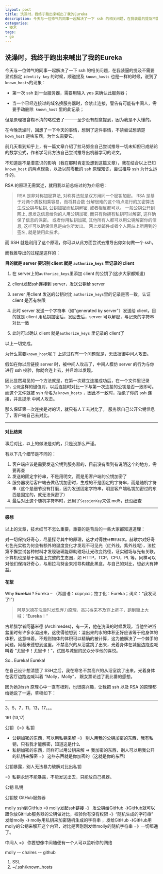 ```yaml
---
layout: post
title: 洗澡时，我终于跑出来喊出了我的Eureka
description: 今天与一位帅气的同事一起解决了一下 ssh 的相关问题，在我装逼的提及不需要显式指定 `identity key` 的时候，顺道提及 `known_hosts` 也是一样的时候，说到了`known_hosts`的现象..
categories:
- 技术
tags:
- go
---
```


## 洗澡时，我终于跑出来喊出了我的Eureka

今天与一位帅气的同事一起解决了一下 ssh 的相关问题，在我装逼的提及不需要显式指定 `identity key` 的时候，顺道提及 `known_hosts` 也是一样的时候，说到了`known_hosts`的现象：

- 第一次 ssh 到一台服务器，需要用输入 yes 来确认此服务器；

-  当一个已经连接过的域名换服务器时，会禁止连接，警告有可能有中间人，需要手动删除` known_host` 里的此记录；



  但是原理被含糊不清的略过去了———至少没有刻意提到，因为我是不大懂的。


在今晚洗澡时，回想了一下今天的事情，想到了这件事情，不禁尝试想清楚 `kown_host` 是啥东西，为什么需要它。

前几天看到知乎上，有一篇文章介绍了拉马努金自己尝试推导一切未知但已成结论的数学公式，作者学习此方法自己尝试推导出机器学习的论文。

不知道是不是潜意识的影响（我在那时肯定没想到这篇文章），我在结合以上已知 `known_host` 的两点现象，以及以前零散的 ssh 原理知识，尝试推导 ssh 为什么运作的。



RSA 的原理无需累述，就用我以前总结过的为介绍吧：

> RSA 是非对称加密算法, 对称算法就是双方用同一个密钥加密。 RSA 是基于对两个质数相乘容易，而将其合数 分解很难的这个特点进行的加密算法 生成公钥与私钥, 公钥加密而私钥解密, 或者相反都可以。 一般公钥公开到网上, 想发送信息给你的人用公钥加密, 而只有你拥有私钥可以解密, 这样确保了信息的保密。 或者你用私钥加密, 其他所有人都可以用公钥解密你的信息, 这样可以确保信息是由你所发出。 网上发邮件或者个人网站上所用到的签名, 就是使用此技术。

 而 SSH 就是利用了这个原理，你可以从此方面尝试去推导出你如何做一个 ssh。



而我推导出的过程是这样的：

**目的就是 server 要识别 client 就是 `authorize_keys` 里记录的 client**

1. 在 server上的`authorize_keys`里添加 client 的公钥了(这步大家都知道)

1. client发起ssh连接到 server，发送公钥给 server

1. server 用client 发送的公钥对比 `authorize_keys`里的记录是否一致，认证 client 是否有权限
2. 此时 server 发送一个字符串（如"generated by server"）发送给 client，目的就是 client 用私钥加密后，发回去后，server 可以解密，与记录的字符串对比一致
3. 此时可以确认 client 就是`authorize_keys` 里记录的 client了

以上一切完成。

为什么需要`known_host`呢？ 上述过程有一个问题就是，无法抵御中间人攻击。

假如在你以后链接 server 时，被中间人攻击了，中间人模仿 server 的行为与你进行 ssh 校验，你就会连上去，并且难以发现。

因此显然易见的一个方法就是，在第一次建立连接成功后，在一个文件里记录 `IP，公钥`这样的键值对，以后连接时对比一下与第一次连接的公钥是否一致即可。 而这个文件就被 ssh 命名为 `known_hosts` ，因此不一致时，拒绝了你的 ssh 连接，并且提示 中间人攻击。

那么保证第一次连接是对的话，就只有人工去对比了。 服务器自己公开公钥信息了，客户端自己去对比。



------

#### 对比结果

事后对比，以上的做法是对的，只是没那么严谨。

有以下几个细节是不同的：

1. 客户端应该是需要发送公钥到服务器的，目前没有看到有说明这个的地方，需要再查
2. 发送的固定字符串，不是用明文，而是用客户端的公钥加密了
3. 服务器发给客户端去做私钥加密时，生成的不是固定的字符串，而是随机字符串（这个是细节没有打磨，因为发送固定字符串，明显客户端私钥加密过的东西是固定的，就无法保密了）
4. 最后对比这个随机字符串时，还用了`SessionKey`来做 md5，还没细查



------

#### 感想

以上的文章，技术细节不怎么重要，重要的是背后的一些大家都知道道理：

对一切保持好奇心，尽量探寻其中的原理，这才对得住`计算机科学`。赫歇尔对好奇七色光实验为何会有额外的温度变化才发现不可见光（红外线，紫外线呢），法拉第不懈尝试各种材料才发现玻璃能帮助磁场让光改变路径，证实磁场与光有关联。  计算机也是基于黑盒上完整的生态圈，如 HTTP，TCP，CPU，PL 等，同样可以对他们保持好奇心，与用拉马努金来推导构建此黑盒，与自己的对比，想必大有裨益。



#### 花絮

Why **Eurekai** ?
Eureka – （希腊语：εὕρηκα；拉丁化：Eureka；词义：“我发现了!”）

> 阿基米德在洗澡时发现浮力原理，高兴得来不及穿上裤子，跑到街上大喊：“**Eureka**！”

古希腊学者阿基米德 (Archimedes)，有一天，他在洗澡的时候发现，当他坐进浴盆里时有许多水溢出来，这使得他想到：溢出来的水的体积正好应该等于他身体的体积，这意味着，不规则物体的体积可以精确的被计算，这为他解决了一个棘手的问题。阿基米德想到这里，不禁高兴的从浴盆跳了出来，光着身体在城里边跑边喊叫着 “尤里卡！尤里卡！”，试图与城里的民众分享他的喜悦。

So..
Eureka! Eureka!



在自己设计想清楚了 SSH之后，我在寒冬不禁高兴的从浴室跳了出来，光着身体在客厅边跑边喊叫着 “Molly，Molly”， 跟女票论述了我此番的感想。

因为她对ssh 原理心中一直有根刺，也很感兴趣，让我把 ssh 以及 RSA 的原理都给她说了一遍，草稿如下：



------



3，5，7，11，13，17。。。



191        (13,17)

公钥 《=》私钥



- 公钥加密的东西，可以用私钥来解 =》 别人用我的公钥加密的东西，我有私钥，只有我才能解密，知道这是什么
- 私钥加密的东西，同样可以用公钥来解 => 我加密的东西，别人可以用我公开的私钥来解密 =》 这些东西就是你加密的（这就是你的东西）



公钥暴露，别人无法暴力破解对比出私钥



=》私钥永远不能暴露，不能发送出去，只能放自己机器。



公钥 私钥



公钥放 GitHub服务器

molly ssh到GitHub =》 molly发起ssh链接 -》 发公钥给GitHub -》GitHub就可以跟你放GitHub服务器的公钥做对比，校验你有没有权限 -》“随机生成的字符串” 发给molly -》 molly用私钥来加密随机生成的字符串 ，发给GitHub -》GitHub用molly的公钥来解开这个内容，对比是否刚刚发给molly的随机字符串 =》一切都通了。	



中间人 =》 你要想像中间随便有一个人可以监听你的网络

 molly -- chalres            -- github

1. SSL
2. ~/.ssh/known_hosts 
